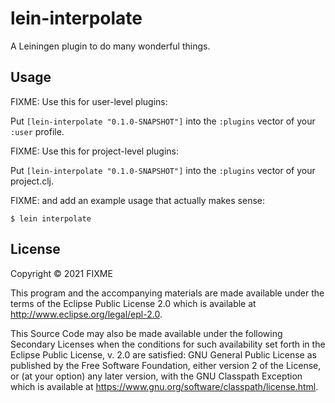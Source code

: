 # lein-interpolate

A Leiningen plugin to do many wonderful things.

## Usage

FIXME: Use this for user-level plugins:

Put `[lein-interpolate "0.1.0-SNAPSHOT"]` into the `:plugins` vector of your `:user`
profile.

FIXME: Use this for project-level plugins:

Put `[lein-interpolate "0.1.0-SNAPSHOT"]` into the `:plugins` vector of your project.clj.

FIXME: and add an example usage that actually makes sense:

    $ lein interpolate

## License

Copyright © 2021 FIXME

This program and the accompanying materials are made available under the
terms of the Eclipse Public License 2.0 which is available at
http://www.eclipse.org/legal/epl-2.0.

This Source Code may also be made available under the following Secondary
Licenses when the conditions for such availability set forth in the Eclipse
Public License, v. 2.0 are satisfied: GNU General Public License as published by
the Free Software Foundation, either version 2 of the License, or (at your
option) any later version, with the GNU Classpath Exception which is available
at https://www.gnu.org/software/classpath/license.html.
